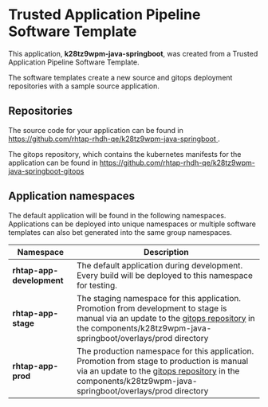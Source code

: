 # Trusted Application Pipeline Software Template

This application, **k28tz9wpm-java-springboot**, was created from a Trusted Application Pipeline Software Template.

The software templates create a new source and gitops deployment repositories with a sample source application. 

## Repositories

The source code for your application can be found in [https://github.com/rhtap-rhdh-qe/k28tz9wpm-java-springboot ](https://github.com/rhtap-rhdh-qe/k28tz9wpm-java-springboot ).
 
The gitops repository, which contains the kubernetes manifests for the application can be found in 
[https://github.com/rhtap-rhdh-qe/k28tz9wpm-java-springboot-gitops ](https://github.com/rhtap-rhdh-qe/k28tz9wpm-java-springboot-gitops ) 

## Application namespaces 

The default application will be found in the following namespaces. Applications can be deployed into unique namespaces or multiple software templates can also bet generated into the same group namespaces.  

|  Namespace   |  Description   |  
| -------- | -------- |   
| **rhtap-app-development** | The default application during development. Every build will be deployed to this namespace for testing. | 
| **rhtap-app-stage** | The staging namespace for this application. Promotion from development to stage is manual via an update to the [gitops repository](https://github.com/rhtap-rhdh-qe/k28tz9wpm-java-springboot-gitops ) in the components/k28tz9wpm-java-springboot/overlays/prod directory |  
| **rhtap-app-prod** | The production namespace for this application. Promotion from stage to production is manual via an update to the [gitops repository](https://github.com/rhtap-rhdh-qe/k28tz9wpm-java-springboot-gitops ) in the components/k28tz9wpm-java-springboot/overlays/prod directory | 